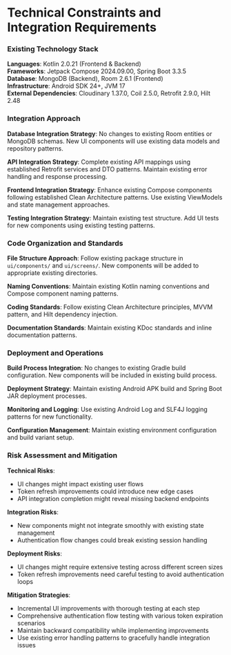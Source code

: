 # Technical Constraints and Integration Requirements

### Existing Technology Stack

**Languages**: Kotlin 2.0.21 (Frontend & Backend)  
**Frameworks**: Jetpack Compose 2024.09.00, Spring Boot 3.3.5  
**Database**: MongoDB (Backend), Room 2.6.1 (Frontend)  
**Infrastructure**: Android SDK 24+, JVM 17  
**External Dependencies**: Cloudinary 1.37.0, Coil 2.5.0, Retrofit 2.9.0, Hilt 2.48

### Integration Approach

**Database Integration Strategy**: No changes to existing Room entities or MongoDB schemas. New UI components will use existing data models and repository patterns.

**API Integration Strategy**: Complete existing API mappings using established Retrofit services and DTO patterns. Maintain existing error handling and response processing.

**Frontend Integration Strategy**: Enhance existing Compose components following established Clean Architecture patterns. Use existing ViewModels and state management approaches.

**Testing Integration Strategy**: Maintain existing test structure. Add UI tests for new components using existing testing patterns.

### Code Organization and Standards

**File Structure Approach**: Follow existing package structure in `ui/components/` and `ui/screens/`. New components will be added to appropriate existing directories.

**Naming Conventions**: Maintain existing Kotlin naming conventions and Compose component naming patterns.

**Coding Standards**: Follow existing Clean Architecture principles, MVVM pattern, and Hilt dependency injection.

**Documentation Standards**: Maintain existing KDoc standards and inline documentation patterns.

### Deployment and Operations

**Build Process Integration**: No changes to existing Gradle build configuration. New components will be included in existing build process.

**Deployment Strategy**: Maintain existing Android APK build and Spring Boot JAR deployment processes.

**Monitoring and Logging**: Use existing Android Log and SLF4J logging patterns for new functionality.

**Configuration Management**: Maintain existing environment configuration and build variant setup.

### Risk Assessment and Mitigation

**Technical Risks**: 
- UI changes might impact existing user flows
- Token refresh improvements could introduce new edge cases
- API integration completion might reveal missing backend endpoints

**Integration Risks**: 
- New components might not integrate smoothly with existing state management
- Authentication flow changes could break existing session handling

**Deployment Risks**: 
- UI changes might require extensive testing across different screen sizes
- Token refresh improvements need careful testing to avoid authentication loops

**Mitigation Strategies**: 
- Incremental UI improvements with thorough testing at each step
- Comprehensive authentication flow testing with various token expiration scenarios
- Maintain backward compatibility while implementing improvements
- Use existing error handling patterns to gracefully handle integration issues
